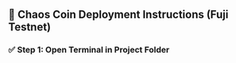 ## 🚀 Chaos Coin Deployment Instructions (Fuji Testnet)

### ✅ Step 1: Open Terminal in Project Folder
